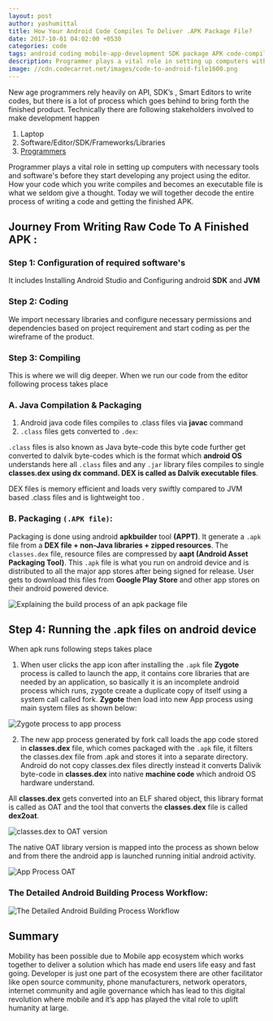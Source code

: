 ```yaml
---
layout: post
author: yashumittal
title: How Your Android Code Compiles To Deliver .APK Package File?
date: 2017-10-01 04:02:00 +0530
categories: code
tags: android coding mobile-app-development SDK package APK code-compiling
description: Programmer plays a vital role in setting up computers with necessary tools, together decode the entire process of writing a code and getting the finished APK.
image: //cdn.codecarrot.net/images/code-to-android-file1600.png
---
```


New age programmers rely heavily on API, SDK’s , Smart Editors to write codes, but there is a lot of process which goes behind to bring forth the finished product. Technically there are following stakeholders involved to make development happen

1. Laptop
2. Software/Editor/SDK/Frameworks/Libraries
3. [Programmers](//www.codecarrot.net/)

Programmer plays a vital role in setting up computers with necessary tools and software's before they start developing any project using the editor. How your code which you write compiles and becomes an executable file is what we seldom give a thought. Today we will together decode the entire process of writing a code and getting the finished APK.

## Journey From Writing Raw Code To A Finished APK :

### Step 1: Configuration of required software's

It includes Installing Android Studio and Configuring android **SDK** and **JVM**

### Step 2: Coding

We import necessary libraries and configure necessary permissions and dependencies based on project requirement and start coding as per the wireframe of the product.

### Step 3: Compiling

This is where we will dig deeper. When we run our code from the editor following process takes place

### A. Java Compilation & Packaging

1. Android java code files compiles to .class files via **javac** command
2. `.class` files gets converted to `.dex`:

`.class` files is also known as Java byte-code this byte code further get converted to dalvik byte-codes which is the format which **android OS** understands here all `.class` files and any `.jar` library files compiles to single **classes.dex using dx command. DEX is called as Dalvik executable files**.

DEX files is memory efficient and loads very swiftly compared to JVM based .class files and is lightweight too .

### B. Packaging `(.APK file)`:

Packaging is done using android **apkbuilder** tool **(APPT)**. It generate a `.apk` file from a **DEX file + non-Java libraries + zipped resources**. The `classes.dex` file, resource files are compressed by **aapt (Android Asset Packaging Tool)**. This `.apk` file is what you run on android device and is distributed to all the major app stores after being signed for release. User gets to download this files from **Google Play Store** and other app stores on their android powered device.

![Explaining the build process of an apk package file](//cdn.codecarrot.net/images/1-ASSbFftzD0WZ77jlkgQEHg.png)

## Step 4: Running the .apk files on android device

When apk runs following steps takes place

1. When user clicks the app icon after installing the `.apk` file **Zygote** process is called to launch the app, it contains core libraries that are needed by an application, so basically it is an incomplete android process which runs, zygote create a duplicate copy of itself using a system call called fork. **Zygote** then load into new App process using main system files as shown below:

![Zygote process to app process](//cdn.codecarrot.net/images/0-AjTy1nZWIY5rZsjB.png)

2. The new app process generated by fork call loads the app code stored in **classes.dex** file, which comes packaged with the `.apk` file, it filters the classes.dex file from .apk and stores it into a separate directory. Android do not copy classes.dex files directly instead it converts Dalivik byte-code in **classes.dex** into native **machine code** which android OS hardware understand.

All **classes.dex** gets converted into an ELF shared object, this library format is called as OAT and the tool that converts the **classes.dex** file is called **dex2oat**.

![classes.dex to OAT version](//cdn.codecarrot.net/images/0-6Va-tD_HxV3Nj4Qo.png)

The native OAT library version is mapped into the process as shown below and from there the android app is launched running initial android activity.

![App Process OAT](//cdn.codecarrot.net/images/0-zedmqQWrucsw0bqF.png)

### The Detailed Android Building Process Workflow:

![The Detailed Android Building Process Workflow](//cdn.codecarrot.net/images/1-LbKGyabN6vr-9iR-rvnzPg.png)

## Summary

Mobility has been possible due to Mobile app ecosystem which works together to deliver a solution which has made end users life easy and fast going. Developer is just one part of the ecosystem there are other facilitator like open source community, phone manufacturers, network operators, internet community and agile governance which has lead to this digital revolution where mobile and it’s app has played the vital role to uplift humanity at large.
